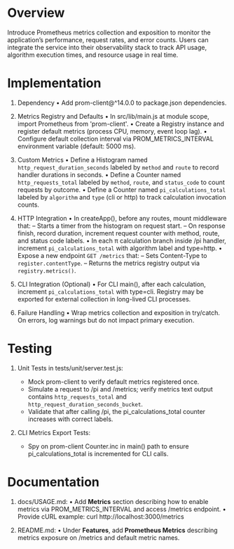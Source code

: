 # Overview

Introduce Prometheus metrics collection and exposition to monitor the application’s performance, request rates, and error counts. Users can integrate the service into their observability stack to track API usage, algorithm execution times, and resource usage in real time.

# Implementation

1. Dependency
   • Add prom-client@^14.0.0 to package.json dependencies.

2. Metrics Registry and Defaults
   • In src/lib/main.js at module scope, import Prometheus from 'prom-client'.
   • Create a Registry instance and register default metrics (process CPU, memory, event loop lag).
   • Configure default collection interval via PROM_METRICS_INTERVAL environment variable (default: 5000 ms).

3. Custom Metrics
   • Define a Histogram named `http_request_duration_seconds` labeled by `method` and `route` to record handler durations in seconds.
   • Define a Counter named `http_requests_total` labeled by `method`, `route`, and `status_code` to count requests by outcome.
   • Define a Counter named `pi_calculations_total` labeled by `algorithm` and `type` (cli or http) to track calculation invocation counts.

4. HTTP Integration
   • In createApp(), before any routes, mount middleware that:
     – Starts a timer from the histogram on request start.
     – On response finish, record duration, increment request counter with method, route, and status code labels.
   • In each π calculation branch inside /pi handler, increment `pi_calculations_total` with algorithm label and type=http.
   • Expose a new endpoint `GET /metrics` that:
     – Sets Content-Type to `register.contentType`.
     – Returns the metrics registry output via `registry.metrics()`.

5. CLI Integration (Optional)
   • For CLI main(), after each calculation, increment `pi_calculations_total` with type=cli. Registry may be exported for external collection in long-lived CLI processes.

6. Failure Handling
   • Wrap metrics collection and exposition in try/catch. On errors, log warnings but do not impact primary execution.

# Testing

1. Unit Tests in tests/unit/server.test.js:
   - Mock prom-client to verify default metrics registered once.
   - Simulate a request to /pi and /metrics; verify metrics text output contains `http_requests_total` and `http_request_duration_seconds_bucket`.
   - Validate that after calling /pi, the pi_calculations_total counter increases with correct labels.

2. CLI Metrics Export Tests:
   - Spy on prom-client Counter.inc in main() path to ensure pi_calculations_total is incremented for CLI calls.

# Documentation

1. docs/USAGE.md:
   • Add **Metrics** section describing how to enable metrics via PROM_METRICS_INTERVAL and access /metrics endpoint.
   • Provide cURL example:
     curl http://localhost:3000/metrics

2. README.md:
   • Under **Features**, add **Prometheus Metrics** describing metrics exposure on /metrics and default metric names.
